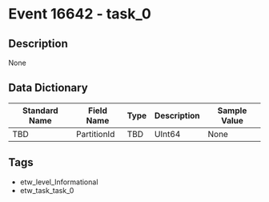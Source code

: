 # Event 16642 - task_0

## Description
None

## Data Dictionary
|Standard Name|Field Name|Type|Description|Sample Value|
|---|---|---|---|---|
|TBD|PartitionId|TBD|UInt64|None|None|

## Tags
* etw_level_Informational
* etw_task_task_0